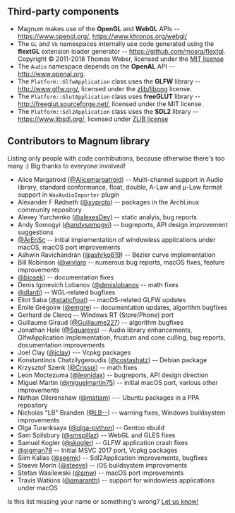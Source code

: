 Third-party components
----------------------

-   Magnum makes use of the **OpenGL** and **WebGL** APIs --
    https://www.opengl.org/, https://www.khronos.org/webgl/
-   The `GL` and `Vk` namespaces internally use code generated using the
    **flextGL** extension loader generator -- https://github.com/mosra/flextgl.
    Copyright © 2011-2018 Thomas Weber, licensed under the
    [MIT license](https://raw.githubusercontent.com/mosra/flextgl/master/COPYING)
-   The `Audio` namespace depends on the **OpenAL** API --
    http://www.openal.org.
-   The `Platform::GlfwApplication` class uses the **GLFW** library --
    http://www.glfw.org/, licensed under the
    [zlib/libpng](http://www.glfw.org/license.html) license.
-   The `Platform::GlutApplication` class uses **freeGLUT** library --
    http://freeglut.sourceforge.net/, licensed under the MIT license.
-   The `Platform::Sdl2Application` class uses the **SDL2** library --
    https://www.libsdl.org/, licensed under [ZLIB license](http://www.gzip.org/zlib/zlib_license.html)

Contributors to Magnum library
------------------------------

Listing only people with code contributions, because otherwise there's too many
:) Big thanks to everyone involved!

-   Alice Margatroid ([@Alicemargatroid](https://github.com/Alicemargatroid)) --
    Multi-channel support in Audio library, standard conformance, float,
    double, A-Law and μ-Law format support in `WavAudioImporter` plugin
-   Alexander F Rødseth ([@xyproto](https://github.com/xyproto)) -- packages in
    the ArchLinux community repository
-   Alexey Yurchenko ([@alexesDev](https://github.com/alexesDev)) -- static
    analyis, bug reports
-   Andy Somogyi ([@andysomogyi](https://github.com/andysomogyi)) -- bugreports,
    API design improvement suggestions
-   [@ArEnSc](https://github.com/ArEnSc) -- initial implementation of
    windowless applications under macOS, macOS port improvements
-   Ashwin Ravichandran ([@ashrko619](https://github.com/ashrko619)) --
    Bézier curve implementation
-   Bill Robinson ([@wivlaro](https://github.com/wivlaroú) -- numerous bug
    reports, macOS fixes, feature improvements
-   [@biosek](https://github.com/biosek)) -- documentation fixes
-   Denis Igorevich Lobanov ([@denislobanov](https://github.com/denislobanov) --
    math fixes
-   [@dlardi](https://github.com/dlardi)) -- WGL-related bugfixes
-   Eliot Saba ([@staticfloat](https://github.com/staticfloat)) -- macOS-related
    GLFW updates
-   Émile Grégoire ([@emgre](https://github.com/emgre)) -- documentation
    updates, algorithm bugfixes
-   Gerhard de Clercq -- Windows RT (Store/Phone) port
-   Guillaume Giraud ([@Guillaume227](https://github.com/Guillaume227)) --
    algorithm bugfixes
-   Jonathan Hale ([@Squareys](https://github.com/Squareys)) -- Audio library
    enhancements, GlfwApplication implementation, frustum and cone culling, bug
    reports, documentation improvements
-   Joel Clay ([@jclay](https://github.com/jclay)) --- Vcpkg packages
-   Konstantinos Chatzilygeroudis ([@costashatz](https://github.com/costashatz))
    -- Debian package
-   Krzysztof Szenk ([@Crisspl](https://github.com/Crisspl)) -- math fixes
-   Leon Moctezuma ([@leonidax](https://github.com/leonidax)) -- bugreports,
    API design direction
-   Miguel Martin ([@miguelmartin75](https://github.com/miguelmartin75)) --
    initial macOS port, various other improvements
-   Nathan Ollerenshaw ([@matjam](https://github.com/matjam)) --- Ubuntu
    packages in a PPA repository
-   Nicholas "LB" Branden ([@LB--](https://github.com/LB--)) -- warning fixes,
    Windows buildsystem improvements
-   Olga Turanksaya ([@olga-python](https://github.com/olga-python)) -- Gentoo
    ebuild
-   Sam Spilsbury ([@smspillaz](https://github.com/smspillaz)) -- WebGL and
    GLES fixes
-   Samuel Kogler ([@skogler](https://github.com/skogler)) -- GLFW application
    crash fixes
-   [@sigman78](https://github.com/sigman78) -- Initial MSVC 2017 port, Vcpkg
    packages
-   Siim Kallas ([@seemk](https://github.com/seemk)) -- Sdl2Application
    improvements, bugfixes
-   Steeve Morin ([@steeve](https://github.com/steeve)) -- iOS buildsystem
    improvements
-   Stefan Wasilewski ([@smw](https://github.com/smw)) -- macOS port
    improvements
-   Travis Watkins ([@amaranth](https://github.com/amaranth)) -- support for
    windowless applications under macOS

Is this list missing your name or something's wrong?
[Let us know!](http://magnum.graphics/contact/)
